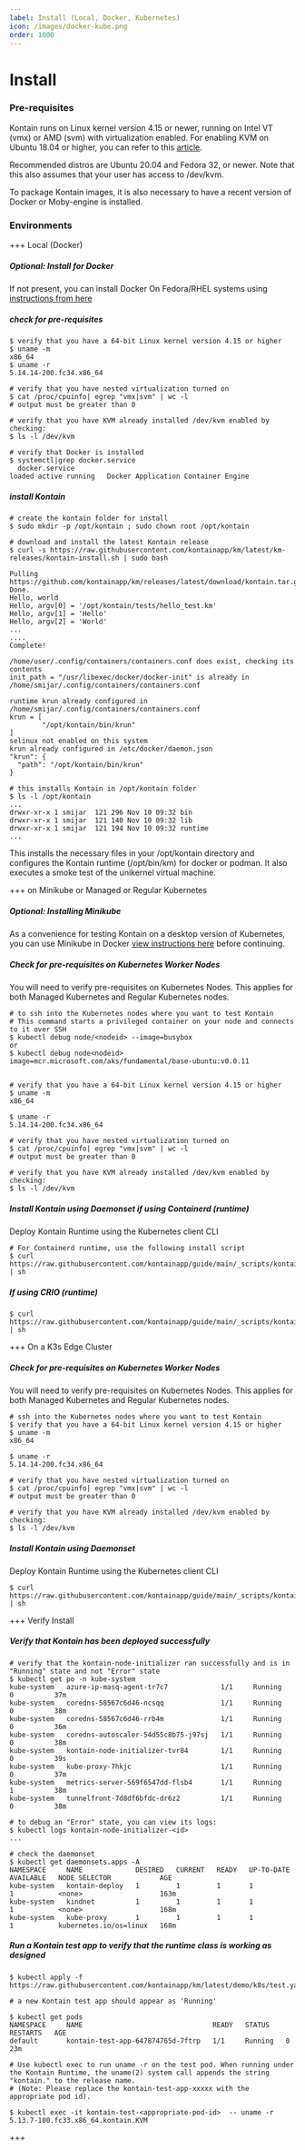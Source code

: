 ```yaml
---
label: Install (Local, Docker, Kubernetes)
icon: /images/docker-kube.png
order: 1000
---
```


# Install
### Pre-requisites
Kontain runs on Linux kernel version 4.15 or newer, running on Intel VT (vmx) or AMD (svm) with virtualization enabled. For enabling KVM on Ubuntu 18.04 or higher, you can refer to this [article](https://linuxize.com/post/how-to-install-kvm-on-ubuntu-18-04/).

Recommended distros are Ubuntu 20.04 and Fedora 32, or newer.  Note that this also assumes that your user has access to /dev/kvm.

To package Kontain images, it is also necessary to have a recent version of Docker or Moby-engine is installed.

### Environments
+++ Local (Docker)
##### Optional: Install for Docker
If not present, you can install Docker On Fedora/RHEL systems using [instructions from here](https://developer.fedoraproject.org/tools/docker/docker-installation.html)

##### check for pre-requisites
```shell
$ verify that you have a 64-bit Linux kernel version 4.15 or higher
$ uname -m
x86_64
$ uname -r
5.14.14-200.fc34.x86_64

# verify that you have nested virtualization turned on
$ cat /proc/cpuinfo| egrep "vmx|svm" | wc -l
# output must be greater than 0

# verify that you have KVM already installed /dev/kvm enabled by checking:
$ ls -l /dev/kvm

# verify that Docker is installed
$ systemctl|grep docker.service
  docker.service                                                                            loaded active running   Docker Application Container Engine
```

##### install Kontain
```shell
# create the kontain folder for install
$ sudo mkdir -p /opt/kontain ; sudo chown root /opt/kontain

# download and install the latest Kontain release
$ curl -s https://raw.githubusercontent.com/kontainapp/km/latest/km-releases/kontain-install.sh | sudo bash

Pulling https://github.com/kontainapp/km/releases/latest/download/kontain.tar.gz...
Done.
Hello, world
Hello, argv[0] = '/opt/kontain/tests/hello_test.km'
Hello, argv[1] = 'Hello'
Hello, argv[2] = 'World'
...
....
Complete!

/home/user/.config/containers/containers.conf does exist, checking its contents
init_path = "/usr/libexec/docker/docker-init" is already in /home/smijar/.config/containers/containers.conf

runtime krun already configured in /home/smijar/.config/containers/containers.conf
krun = [
        "/opt/kontain/bin/krun"
]
selinux not enabled on this system
krun already configured in /etc/docker/daemon.json
"krun": {
  "path": "/opt/kontain/bin/krun"
}

# this installs Kontain in /opt/kontain folder
$ ls -l /opt/kontain
...
drwxr-xr-x 1 smijar  121 296 Nov 10 09:32 bin
drwxr-xr-x 1 smijar  121 140 Nov 10 09:32 lib
drwxr-xr-x 1 smijar  121 194 Nov 10 09:32 runtime
...
```

This installs the necessary files in your /opt/kontain directory and configures the Kontain runtime (/opt/bin/km) for docker or podman. It also executes a smoke test of the unikernel virtual machine.

+++ on Minikube or Managed or Regular Kubernetes
##### Optional: Installing Minikube
As a convenience for testing Kontain on a desktop version of Kubernetes, you can use Minikube in Docker [view instructions here](/appendix/minikube/) before continuing.

##### Check for pre-requisites on Kubernetes Worker Nodes
You will need to verify pre-requisites on Kubernetes Nodes.  This applies for both Managed Kubernetes and Regular Kubernetes nodes.

```shell
# to ssh into the Kubernetes nodes where you want to test Kontain
# This command starts a privileged container on your node and connects to it over SSH
$ kubectl debug node/<nodeid> --image=busybox
or
$ kubectl debug node<nodeid> image=mcr.microsoft.com/aks/fundamental/base-ubuntu:v0.0.11


# verify that you have a 64-bit Linux kernel version 4.15 or higher
$ uname -m
x86_64

$ uname -r
5.14.14-200.fc34.x86_64

# verify that you have nested virtualization turned on
$ cat /proc/cpuinfo| egrep "vmx|svm" | wc -l
# output must be greater than 0

# verify that you have KVM already installed /dev/kvm enabled by checking:
$ ls -l /dev/kvm
```

##### Install Kontain using Daemonset if using Containerd (runtime)
Deploy Kontain Runtime using the Kubernetes client CLI

```shell
# For Containerd runtime, use the following install script
$ curl https://raw.githubusercontent.com/kontainapp/guide/main/_scripts/kontain_k8s_containerd_install.sh | sh
```

##### If using CRIO (runtime)
```shell
$ curl https://raw.githubusercontent.com/kontainapp/guide/main/_scripts/kontain_k8s_crio_install.sh | sh
```

+++ On a K3s Edge Cluster
##### Check for pre-requisites on Kubernetes Worker Nodes
You will need to verify pre-requisites on Kubernetes Nodes.  This applies for both Managed Kubernetes and Regular Kubernetes nodes.

```shell
# ssh into the Kubernetes nodes where you want to test Kontain
$ verify that you have a 64-bit Linux kernel version 4.15 or higher
$ uname -m
x86_64

$ uname -r
5.14.14-200.fc34.x86_64

# verify that you have nested virtualization turned on
$ cat /proc/cpuinfo| egrep "vmx|svm" | wc -l
# output must be greater than 0

# verify that you have KVM already installed /dev/kvm enabled by checking:
$ ls -l /dev/kvm
```

##### Install Kontain using Daemonset
Deploy Kontain Runtime using the Kubernetes client CLI

```shell
$ curl https://raw.githubusercontent.com/kontainapp/guide/main/_scripts/kontain_k3s_containerd_install.sh | sh
```

+++ Verify Install
##### Verify that Kontain has been deployed successfully
```shell
# verify that the kontain-node-initializer ran successfully and is in "Running" state and not "Error" state
$ kubectl get po -n kube-system
kube-system   azure-ip-masq-agent-tr7c7             1/1     Running   0          37m
kube-system   coredns-58567c6d46-ncsqq              1/1     Running   0          38m
kube-system   coredns-58567c6d46-rrb4m              1/1     Running   0          36m
kube-system   coredns-autoscaler-54d55c8b75-j97sj   1/1     Running   0          38m
kube-system   kontain-node-initializer-tvr84        1/1     Running   0          39s
kube-system   kube-proxy-7hkjc                      1/1     Running   0          37m
kube-system   metrics-server-569f6547dd-flsb4       1/1     Running   1          38m
kube-system   tunnelfront-7d8df6bfdc-dr6z2          1/1     Running   0          38m

# to debug an "Error" state, you can view its logs:
$ kubectl logs kontain-node-initializer-<id>
...

# check the daemonset
$ kubectl get daemonsets.apps -A
NAMESPACE     NAME             DESIRED   CURRENT   READY   UP-TO-DATE   AVAILABLE   NODE SELECTOR            AGE
kube-system   kontain-deploy   1         1         1       1            1           <none>                   163m
kube-system   kindnet          1         1         1       1            1           <none>                   168m
kube-system   kube-proxy       1         1         1       1            1           kubernetes.io/os=linux   168m

```

##### Run a Kontain test app to verify that the runtime class is working as designed
```shell
$ kubectl apply -f https://raw.githubusercontent.com/kontainapp/km/latest/demo/k8s/test.yaml

# a new Kontain test app should appear as 'Running'

$ kubectl get pods 
NAMESPACE     NAME                                READY   STATUS    RESTARTS   AGE
default       kontain-test-app-647874765d-7ftrp   1/1     Running   0          23m

# Use kubectl exec to run uname -r on the test pod. When running under the Kontain Runtime, the uname(2) system call appends the string "kontain." to the release name. 
# (Note: Please replace the kontain-test-app-xxxxx with the appropriate pod id).

$ kubectl exec -it kontain-test-<appropriate-pod-id>  -- uname -r
5.13.7-100.fc33.x86_64.kontain.KVM
```

+++
